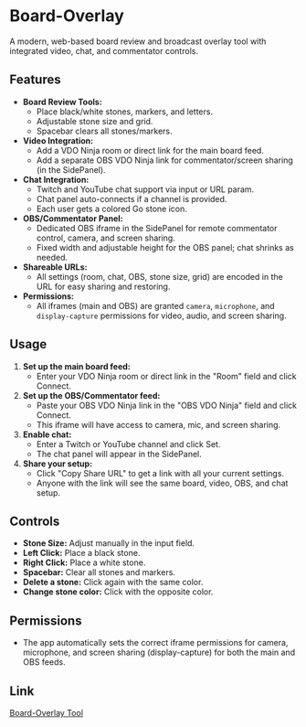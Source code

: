 # Board-Overlay

A modern, web-based board review and broadcast overlay tool with integrated video, chat, and commentator controls.

## Features
- **Board Review Tools:**
  - Place black/white stones, markers, and letters.
  - Adjustable stone size and grid.
  - Spacebar clears all stones/markers.
- **Video Integration:**
  - Add a VDO Ninja room or direct link for the main board feed.
  - Add a separate OBS VDO Ninja link for commentator/screen sharing (in the SidePanel).
- **Chat Integration:**
  - Twitch and YouTube chat support via input or URL param.
  - Chat panel auto-connects if a channel is provided.
  - Each user gets a colored Go stone icon.
- **OBS/Commentator Panel:**
  - Dedicated OBS iframe in the SidePanel for remote commentator control, camera, and screen sharing.
  - Fixed width and adjustable height for the OBS panel; chat shrinks as needed.
- **Shareable URLs:**
  - All settings (room, chat, OBS, stone size, grid) are encoded in the URL for easy sharing and restoring.
- **Permissions:**
  - All iframes (main and OBS) are granted `camera`, `microphone`, and `display-capture` permissions for video, audio, and screen sharing.

## Usage
1. **Set up the main board feed:**
   - Enter your VDO Ninja room or direct link in the "Room" field and click Connect.
2. **Set up the OBS/Commentator feed:**
   - Paste your OBS VDO Ninja link in the "OBS VDO Ninja" field and click Connect.
   - This iframe will have access to camera, mic, and screen sharing.
3. **Enable chat:**
   - Enter a Twitch or YouTube channel and click Set.
   - The chat panel will appear in the SidePanel.
4. **Share your setup:**
   - Click "Copy Share URL" to get a link with all your current settings.
   - Anyone with the link will see the same board, video, OBS, and chat setup.

## Controls
- **Stone Size:** Adjust manually in the input field.
- **Left Click:** Place a black stone.
- **Right Click:** Place a white stone.
- **Spacebar:** Clear all stones and markers.
- **Delete a stone:** Click again with the same color.
- **Change stone color:** Click with the opposite color.

## Permissions
- The app automatically sets the correct iframe permissions for camera, microphone, and screen sharing (display-capture) for both the main and OBS feeds.

## Link
[Board-Overlay Tool](https://weiqipro.github.io/Board-Overlay/)
